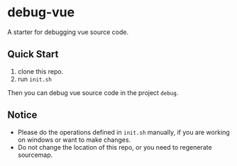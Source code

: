 # debug-vue

A starter for debugging vue source code.

## Quick Start

1. clone this repo.
2. run `init.sh`

Then you can debug vue source code in the project `debug`.

## Notice

- Please do the operations defined in `init.sh` manually, if you are working on windows or want to make changes.
- Do not change the location of this repo, or you need to regenerate sourcemap.
